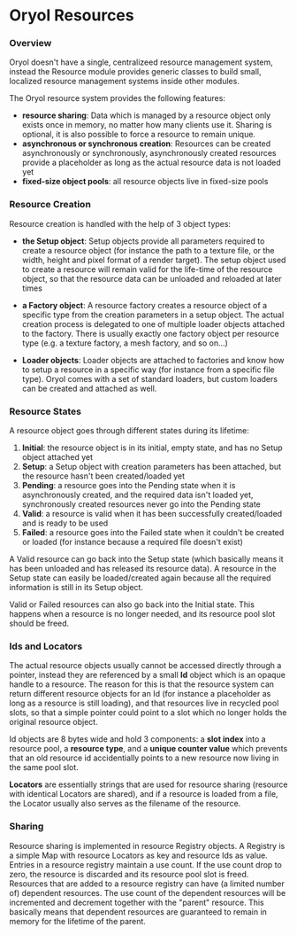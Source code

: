 # Oryol Resources

### Overview

Oryol doesn't have a single, centralizeed resource management system, instead the Resource module
provides generic classes to build small, localized resource management systems inside other modules.

The Oryol resource system provides the following features:

- **resource sharing**: Data which is managed by a resource object only exists once in memory, no
matter how many clients use it. Sharing is optional, it is also possible to force a resource to remain unique.
- **asynchronous or synchronous creation**: Resources can be created asynchronously or synchronously,
asynchronously created resources provide a placeholder as long as the actual resource data is not loaded yet
- **fixed-size object pools**: all resource objects live in fixed-size pools

### Resource Creation

Resource creation is handled with the help of 3 object types:

- **the Setup object**: Setup objects provide all parameters required to create a resource object (for instance
the path to a texture file, or the width, height and pixel format of a render target). The setup object used 
to create a resource will remain valid for the life-time of the resource object, so that the resource data 
can be unloaded and reloaded at later times

- **a Factory object**: A resource factory creates a resource object of a specific type from the creation parameters in a setup object. The actual creation process is delegated to one of multiple loader objects attached to the factory. There is usually exactly one factory object per resource type (e.g. a texture factory, a mesh factory, and so on...)

- **Loader objects**: Loader objects are attached to factories and know how to setup a resource in a specific way
(for instance from a specific file type). Oryol comes with a set of standard loaders, but custom loaders can be
created and attached as well.

### Resource States

A resource object goes through different states during its lifetime:

1. **Initial**: the resource object is in its initial, empty state, and has no Setup object attached yet
2. **Setup**: a Setup object with creation parameters has been attached, but the resource hasn't been 
created/loaded yet
3. **Pending**: a resource goes into the Pending state when it is asynchronously created, and the required
data isn't loaded yet, synchronously created resources never go into the Pending state
4. **Valid**: a resource is valid when it has been successfully created/loaded and is ready to be used
5. **Failed**: a resource goes into the Failed state when it couldn't be created or loaded (for instance because
a required file doesn't exist)

A Valid resource can go back into the Setup state (which basically means it has been unloaded and has
released its resource data). A resource in the Setup state can easily be loaded/created again because all the
required information is still in its Setup object.

Valid or Failed resources can also go back into the Initial state. This happens when a resource is no longer
needed, and its resource pool slot should be freed.

### Ids and Locators

The actual resource objects usually cannot be accessed directly through a pointer, instead they are 
referenced by a small **Id** object which is an opaque handle to a resource. The reason for this is 
that the resource system can return different resource objects for an Id (for instance a placeholder 
as long as a resource is still loading), and that resources live in recycled pool slots, so that a 
simple pointer could point to a slot which no longer holds the original resource object.

Id objects are 8 bytes wide and hold 3 components: a **slot index** into a resource pool,
a **resource type**, and a **unique counter value** which prevents that an old resource id accidentially 
points to a new resource now living in the same pool slot.

**Locators** are essentially strings that are used for resource sharing (resource with identical 
Locators are shared), and if a resource is loaded from a file, the Locator usually also serves
as the filename of the resource.

### Sharing

Resource sharing is implemented in resource Registry objects. A Registry is a simple Map with resource Locators as key and resource Ids as value. Entries in a resource registry maintain a use count. If the use count
drop to zero, the resource is discarded and its resource pool slot is freed. Resources that are added to a resource registry can have (a limited number of) dependent resources. The use count of the dependent resources will be incremented and decrement together with the "parent" resource. This basically means that dependent resources are
guaranteed to remain in memory for the lifetime of the parent.
